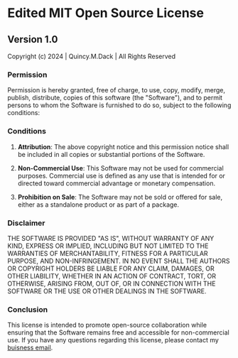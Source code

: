 # Edited MIT Open Source License

## Version 1.0

Copyright (c) 2024 | Quincy.M.Dack | All Rights Reserved

### Permission

Permission is hereby granted, free of charge, to use, copy, modify, merge, publish, distribute, copies of this software (the "Software"), and to permit persons to whom the Software is furnished to do so, subject to the following conditions:

### Conditions

1. **Attribution**: The above copyright notice and this permission notice shall be included in all copies or substantial portions of the Software.
   
2. **Non-Commercial Use**: This Software may not be used for commercial purposes. Commercial use is defined as any use that is intended for or directed toward commercial advantage or monetary compensation.

3. **Prohibition on Sale**: The Software may not be sold or offered for sale, either as a standalone product or as part of a package.

### Disclaimer

THE SOFTWARE IS PROVIDED "AS IS", WITHOUT WARRANTY OF ANY KIND, EXPRESS OR IMPLIED, INCLUDING BUT NOT LIMITED TO THE WARRANTIES OF MERCHANTABILITY, FITNESS FOR A PARTICULAR PURPOSE, AND NON-INFRINGEMENT. IN NO EVENT SHALL THE AUTHORS OR COPYRIGHT HOLDERS BE LIABLE FOR ANY CLAIM, DAMAGES, OR OTHER LIABILITY, WHETHER IN AN ACTION OF CONTRACT, TORT, OR OTHERWISE, ARISING FROM, OUT OF, OR IN CONNECTION WITH THE SOFTWARE OR THE USE OR OTHER DEALINGS IN THE SOFTWARE.

### Conclusion

This license is intended to promote open-source collaboration while ensuring that the Software remains free and accessible for non-commercial use. If you have any questions regarding this license, please contact my [buisness email](quincy.m.dack@gmail.com).
